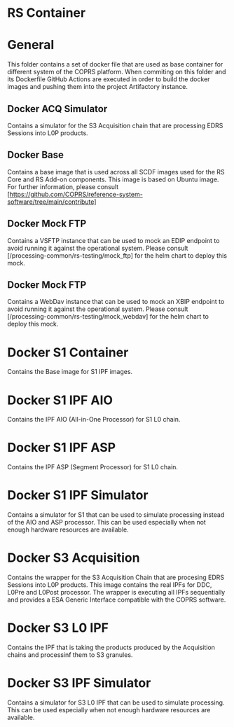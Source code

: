  # RS Container

# General
This folder contains a set of docker file that are used as base container for different system of the COPRS platform. When commiting on this folder and its Dockerfile GitHub Actions are executed in order to build the docker images and pushing them into the project Artifactory instance.

## Docker ACQ Simulator
Contains a simulator for the S3 Acquisition chain that are processing EDRS Sessions into L0P products.

## Docker Base
Contains a base image that is used across all SCDF images used for the RS Core and RS Add-on components. This image is based on Ubuntu image. For further information, please consult [https://github.com/COPRS/reference-system-software/tree/main/contribute]

## Docker Mock FTP
Contains a VSFTP instance that can be used to mock an EDIP endpoint to avoid running it against the operational system. Please consult [/processing-common/rs-testing/mock_ftp] for the helm chart to deploy this mock.

## Docker Mock FTP
Contains a WebDav instance that can be used to mock an XBIP endpoint to avoid running it against the operational system. Please consult [/processing-common/rs-testing/mock_webdav] for the helm chart to deploy this mock.

# Docker S1 Container
Contains the Base image for S1 IPF images.

# Docker S1 IPF AIO
Contains the IPF AIO (All-in-One Processor) for S1 L0 chain.

# Docker S1 IPF ASP
Contains the IPF ASP (Segment Processor) for S1 L0 chain.

# Docker S1 IPF Simulator
Contains a simulator for S1 that can be used to simulate processing instead of the AIO and ASP processor. This can be used especially when not enough hardware resources are available.

# Docker S3 Acquisition
Contains the wrapper for the S3 Acquisition Chain that are procesing EDRS Sessions into L0P products. This image contains the real IPFs for DDC, L0Pre and L0Post processor. The wrapper is executing all IPFs sequentially and provides a ESA Generic Interface compatible with the COPRS software.

# Docker S3 L0 IPF
Contains the IPF that is taking the products produced by the Acquisition chains and processinf them to S3 granules.

# Docker S3 IPF Simulator
Contains a simulator for S3 L0 IPF that can be used to simulate processing. This can be used especially when not enough hardware resources are available.
